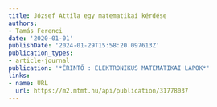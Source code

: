 ```yaml
---
title: József Attila egy matematikai kérdése
authors:
- Tamás Ferenci
date: '2020-01-01'
publishDate: '2024-01-29T15:58:20.097613Z'
publication_types:
- article-journal
publication: '*ÉRINTŐ : ELEKTRONIKUS MATEMATIKAI LAPOK*'
links:
- name: URL
  url: https://m2.mtmt.hu/api/publication/31778037
---
```

